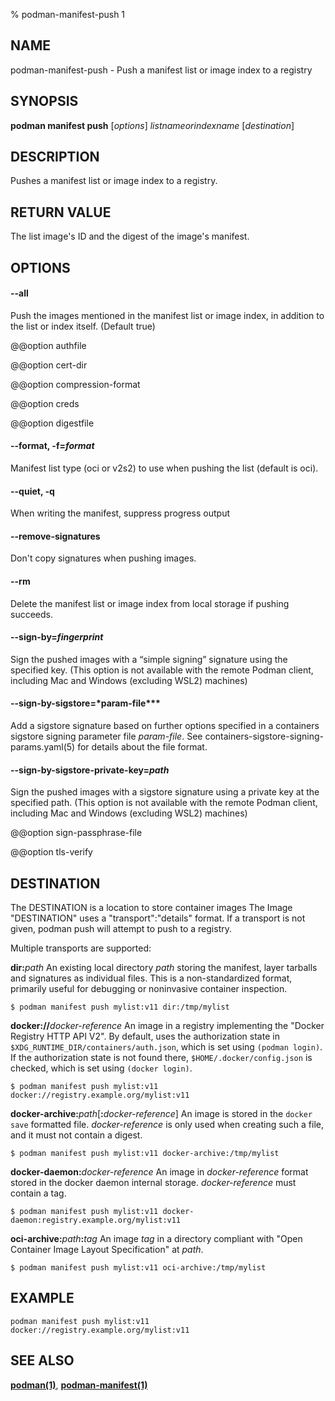 % podman-manifest-push 1

## NAME

podman\-manifest\-push - Push a manifest list or image index to a registry

## SYNOPSIS

**podman manifest push** [*options*] _listnameorindexname_ [*destination*]

## DESCRIPTION

Pushes a manifest list or image index to a registry.

## RETURN VALUE

The list image's ID and the digest of the image's manifest.

## OPTIONS

#### **--all**

Push the images mentioned in the manifest list or image index, in addition to
the list or index itself. (Default true)

@@option authfile

@@option cert-dir

@@option compression-format

@@option creds

@@option digestfile

#### **--format**, **-f**=_format_

Manifest list type (oci or v2s2) to use when pushing the list (default is oci).

#### **--quiet**, **-q**

When writing the manifest, suppress progress output

#### **--remove-signatures**

Don't copy signatures when pushing images.

#### **--rm**

Delete the manifest list or image index from local storage if pushing succeeds.

#### **--sign-by**=_fingerprint_

Sign the pushed images with a “simple signing” signature using the specified key. (This option is not available with the remote Podman client, including Mac and Windows (excluding WSL2) machines)

#### **--sign-by-sigstore**=\*param-file\*\*\*

Add a sigstore signature based on further options specified in a containers sigstore signing parameter file _param-file_.
See containers-sigstore-signing-params.yaml(5) for details about the file format.

#### **--sign-by-sigstore-private-key**=_path_

Sign the pushed images with a sigstore signature using a private key at the specified path. (This option is not available with the remote Podman client, including Mac and Windows (excluding WSL2) machines)

@@option sign-passphrase-file

@@option tls-verify

## DESTINATION

The DESTINATION is a location to store container images
The Image "DESTINATION" uses a "transport":"details" format.
If a transport is not given, podman push will attempt to push
to a registry.

Multiple transports are supported:

**dir:**_path_
An existing local directory _path_ storing the manifest, layer tarballs and signatures as individual files. This is a non-standardized format, primarily useful for debugging or noninvasive container inspection.

    $ podman manifest push mylist:v11 dir:/tmp/mylist

**docker://**_docker-reference_
An image in a registry implementing the "Docker Registry HTTP API V2". By default, uses the authorization state in `$XDG_RUNTIME_DIR/containers/auth.json`, which is set using `(podman login)`. If the authorization state is not found there, `$HOME/.docker/config.json` is checked, which is set using `(docker login)`.

    $ podman manifest push mylist:v11 docker://registry.example.org/mylist:v11

**docker-archive:**_path_[**:**_docker-reference_]
An image is stored in the `docker save` formatted file. _docker-reference_ is only used when creating such a file, and it must not contain a digest.

    $ podman manifest push mylist:v11 docker-archive:/tmp/mylist

**docker-daemon:**_docker-reference_
An image in _docker-reference_ format stored in the docker daemon internal storage. _docker-reference_ must contain a tag.

    $ podman manifest push mylist:v11 docker-daemon:registry.example.org/mylist:v11

**oci-archive:**_path_**:**_tag_
An image _tag_ in a directory compliant with "Open Container Image Layout Specification" at _path_.

    $ podman manifest push mylist:v11 oci-archive:/tmp/mylist

## EXAMPLE

```
podman manifest push mylist:v11 docker://registry.example.org/mylist:v11
```

## SEE ALSO

**[podman(1)](podman.md)**, **[podman-manifest(1)](podman-manifest/podman-manifest.md)**
